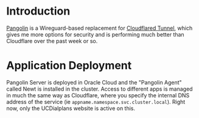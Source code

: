 # Introduction
[Pangolin](https://github.com/fosrl/pangolin) is a Wireguard-based replacement for [Cloudflared Tunnel](https://developers.cloudflare.com/cloudflare-one/connections/connect-networks/deploy-tunnels/deployment-guides/kubernetes/), which gives me more options for security and is performing much better than Cloudflare over the past week or so.

# Application Deployment
Pangolin Server is deployed in Oracle Cloud and the "Pangolin Agent" called Newt is installed in the cluster. Access to different apps is managed in much the same way as Cloudflare, where you specify the internal DNS address of the service (ie `appname.namespace.svc.cluster.local`). Right now, only the UCDialplans website is active on this.

